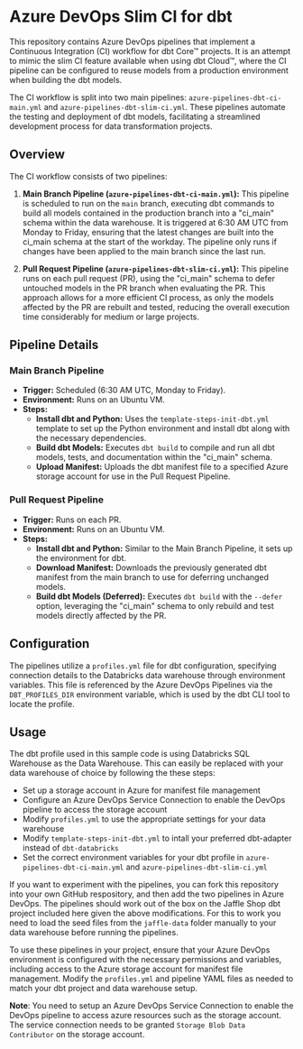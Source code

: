 # Azure DevOps Slim CI for dbt

This repository contains Azure DevOps pipelines that implement a Continuous Integration (CI) workflow for dbt Core™ projects. It is an attempt to mimic the slim CI feature available when using dbt Cloud™, where the CI pipeline can be configured to reuse models from a production environment when building the dbt models.

The CI workflow is split into two main pipelines: `azure-pipelines-dbt-ci-main.yml` and `azure-pipelines-dbt-slim-ci.yml`. These pipelines automate the testing and deployment of dbt models, facilitating a streamlined development process for data transformation projects.

## Overview

The CI workflow consists of two pipelines:

1. **Main Branch Pipeline (`azure-pipelines-dbt-ci-main.yml`):** This pipeline is scheduled to run on the `main` branch, executing dbt commands to build all models contained in the production branch into a "ci_main" schema within the data warehouse. It is triggered at 6:30 AM UTC from Monday to Friday, ensuring that the latest changes are built into the ci_main schema at the start of the workday. The pipeline only runs if changes have been applied to the main branch since the last run.

2. **Pull Request Pipeline (`azure-pipelines-dbt-slim-ci.yml`):** This pipeline runs on each pull request (PR), using the "ci_main" schema to defer untouched models in the PR branch when evaluating the PR. This approach allows for a more efficient CI process, as only the models affected by the PR are rebuilt and tested, reducing the overall execution time considerably for medium or large projects.


## Pipeline Details

### Main Branch Pipeline

- **Trigger:** Scheduled (6:30 AM UTC, Monday to Friday).
- **Environment:** Runs on an Ubuntu VM.
- **Steps:**
  - **Install dbt and Python:** Uses the `template-steps-init-dbt.yml` template to set up the Python environment and install dbt along with the necessary dependencies.
  - **Build dbt Models:** Executes `dbt build` to compile and run all dbt models, tests, and documentation within the "ci_main" schema.
  - **Upload Manifest:** Uploads the dbt manifest file to a specified Azure storage account for use in the Pull Request Pipeline.

### Pull Request Pipeline

- **Trigger:** Runs on each PR.
- **Environment:** Runs on an Ubuntu VM.
- **Steps:**
  - **Install dbt and Python:** Similar to the Main Branch Pipeline, it sets up the environment for dbt.
  - **Download Manifest:** Downloads the previously generated dbt manifest from the main branch to use for deferring unchanged models.
  - **Build dbt Models (Deferred):** Executes `dbt build` with the `--defer` option, leveraging the "ci_main" schema to only rebuild and test models directly affected by the PR.

## Configuration

The pipelines utilize a `profiles.yml` file for dbt configuration, specifying connection details to the Databricks data warehouse through environment variables. This file is referenced by the Azure DevOps Pipelines via the `DBT_PROFILES_DIR` environment variable, which is used by the dbt CLI tool to locate the profile.

## Usage
The dbt profile used in this sample code is using Databricks SQL Warehouse as the Data Warehouse. This can easily be replaced with your data warehouse of choice by following the these steps: 

- Set up a storage account in Azure for manifest file management
- Configure an Azure DevOps Service Connection to enable the DevOps pipeline to access the storage account
- Modify `profiles.yml` to use the appropriate settings for your data warehouse
- Modify `template-steps-init-dbt.yml` to intall your preferred dbt-adapter instead of `dbt-databricks`
- Set the correct environment variables for your dbt profile in `azure-pipelines-dbt-ci-main.yml` and `azure-pipelines-dbt-slim-ci.yml`

If you want to experiment with the pipelines, you can fork this repository into your own GitHub respository, and then add the two pipelines in Azure DevOps. The pipelines should work out of the box on the Jaffle Shop dbt project included here given the above modifications. For this to work you need to load the seed files from the `jaffle-data` folder manually to your data warehouse before running the pipelines.

To use these pipelines in your project, ensure that your Azure DevOps environment is configured with the necessary permissions and variables, including access to the Azure storage account for manifest file management. Modify the `profiles.yml` and pipeline YAML files as needed to match your dbt project and data warehouse setup.

**Note**: You need to setup an Azure DevOps Service Connection to enable the DevOps pipeline to access azure resources such as the storage account. The service connection needs to be granted `Storage Blob Data Contributor` on the storage account.
